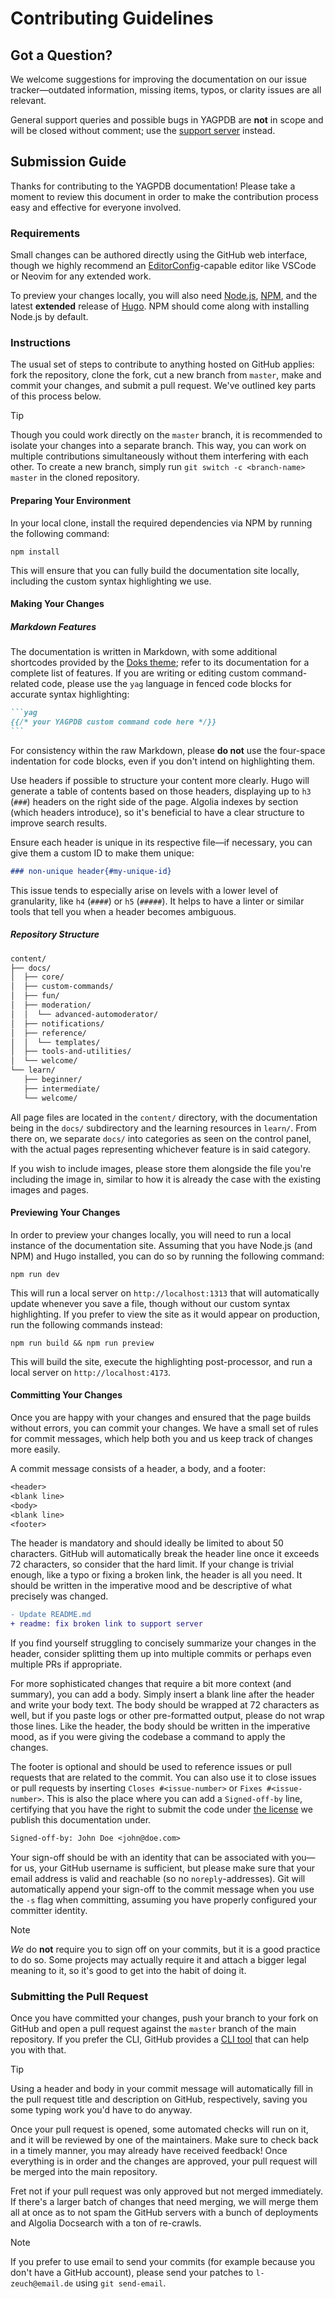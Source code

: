 # Contributing Guidelines

## Got a Question?

We welcome suggestions for improving the documentation on our issue tracker—outdated information, missing items, typos,
or clarity issues are all relevant.

General support queries and possible bugs in YAGPDB are **not** in scope and will be closed without comment; use the
[support server] instead.

[support server]: https://discord.gg/4udtcA5

## Submission Guide

Thanks for contributing to the YAGPDB documentation! Please take a moment to review this document in order to make the
contribution process easy and effective for everyone involved.

### Requirements

Small changes can be authored directly using the GitHub web interface, though we highly recommend an
[EditorConfig]-capable editor like VSCode or Neovim for any extended work.

To preview your changes locally, you will also need [Node.js], [NPM], and the latest **extended** release of [Hugo]. NPM
should come along with installing Node.js by default.

[Node.js]: https://nodejs.org/en
[NPM]: https://www.npmjs.com/
[Hugo]: https://gohugo.io/installation
[EditorConfig]: https://editorconfig.org/

### Instructions

The usual set of steps to contribute to anything hosted on GitHub applies: fork the repository, clone the fork,
cut a new branch from `master`, make and commit your changes, and submit a pull request. We've outlined key parts of
this process below.

> [!TIP]
> Though you could work directly on the `master` branch, it is recommended to isolate your changes into a separate
> branch. This way, you can work on multiple contributions simultaneously without them interfering with each other.
> To create a new branch, simply run `git switch -c <branch-name> master` in the cloned repository.

#### Preparing Your Environment

In your local clone, install the required dependencies via NPM by running the following command:

```shellsession
npm install
```

This will ensure that you can fully build the documentation site locally, including the custom syntax highlighting we
use.

#### Making Your Changes

##### Markdown Features

The documentation is written in Markdown, with some additional shortcodes provided by the [Doks theme]; refer to its
documentation for a complete list of features. If you are writing or editing custom command-related code, please use the
`yag` language in fenced code blocks for accurate syntax highlighting:

````markdown
```yag
{{/* your YAGPDB custom command code here */}}
```
````

For consistency within the raw Markdown, please **do not** use the four-space indentation for code blocks, even if you
don't intend on highlighting them.

Use headers if possible to structure your content more clearly. Hugo will generate a table of contents based on those
headers, displaying up to `h3` (`###`) headers on the right side of the page. Algolia indexes by section (which headers
introduce), so it's beneficial to have a clear structure to improve search results.

Ensure each header is unique in its respective file—if necessary, you can give them a custom ID to make them unique:

```markdown
### non-unique header{#my-unique-id}
```

This issue tends to especially arise on levels with a lower level of granularity, like `h4` (`####`) or `h5` (`#####`).
It helps to have a linter or similar tools that tell you when a header becomes ambiguous.

##### Repository Structure

```txt
content/
├── docs/
│  ├── core/
│  ├── custom-commands/
│  ├── fun/
│  ├── moderation/
│  │  └── advanced-automoderator/
│  ├── notifications/
│  ├── reference/
│  │  └── templates/
│  ├── tools-and-utilities/
│  └── welcome/
└── learn/
   ├── beginner/
   ├── intermediate/
   └── welcome/
```

All page files are located in the `content/` directory, with the documentation being in the `docs/` subdirectory and the
learning resources in `learn/`. From there on, we separate `docs/` into categories as seen on the control panel, with
the actual pages representing whichever feature is in said category.

If you wish to include images, please store them alongside the file you're including the image in, similar to how it is
already the case with the existing images and pages.

[Doks theme]: https://getdoks.org/docs/

#### Previewing Your Changes

In order to preview your changes locally, you will need to run a local instance of the documentation site. Assuming that
you have Node.js (and NPM) and Hugo installed, you can do so by running the following command:

```shellsession
npm run dev
```

This will run a local server on `http://localhost:1313` that will automatically update whenever you save a file, though
without our custom syntax highlighting. If you prefer to view the site as it would appear on production, run the
following commands instead:

```shellsession
npm run build && npm run preview
```

This will build the site, execute the highlighting post-processor, and run a local server on `http://localhost:4173`.

#### Committing Your Changes

Once you are happy with your changes and ensured that the page builds without errors, you can commit your changes. We
have a small set of rules for commit messages, which help both you and us keep track of changes more easily.

A commit message consists of a header, a body, and a footer:

```txt
<header>
<blank line>
<body>
<blank line>
<footer>
```

The header is mandatory and should ideally be limited to about 50 characters. GitHub will automatically break the header
line once it exceeds 72 characters, so consider that the hard limit. If your change is trivial enough, like a typo or
fixing a broken link, the header is all you need. It should be written in the imperative mood and be descriptive of what
precisely was changed.

```diff
- Update README.md
+ readme: fix broken link to support server
```

If you find yourself struggling to concisely summarize your changes in the header, consider splitting them up into
multiple commits or perhaps even multiple PRs if appropriate.

For more sophisticated changes that require a bit more context (and summary), you can add a body. Simply insert a blank
line after the header and write your body text. The body should be wrapped at 72 characters as well, but if you paste
logs or other pre-formatted output, please do not wrap those lines. Like the header, the body should be written in the
imperative mood, as if you were giving the codebase a command to apply the changes.

The footer is optional and should be used to reference issues or pull requests that are related to the commit. You can
also use it to close issues or pull requests by inserting `Closes #<issue-number>` or `Fixes #<issue-number>`. This is
also the place where you can add a `Signed-off-by` line, certifying that you have the right to submit the code under
[the license](../LICENSE) we publish this documentation under.

```txt
Signed-off-by: John Doe <john@doe.com>
```

Your sign-off should be with an identity that can be associated with you—for us, your GitHub username is sufficient, but
please make sure that your email address is valid and reachable (so no `noreply`-addresses). Git will automatically
append your sign-off to the commit message when you use the `-s` flag when committing, assuming you have properly
configured your committer identity.

> [!NOTE]
> *We* do **not** require you to sign off on your commits, but it is a good practice to do so. Some projects may
> actually require it and attach a bigger legal meaning to it, so it's good to get into the habit of doing it.

### Submitting the Pull Request

Once you have committed your changes, push your branch to your fork on GitHub and open a pull request against the
`master` branch of the main repository. If you prefer the CLI, GitHub provides a [CLI tool] that can help you with that.

[CLI tool]: https://cli.github.com/

> [!TIP]
> Using a header and body in your commit message will automatically fill in the pull request title and description on
> GitHub, respectively, saving you some typing work you'd have to do anyway.

Once your pull request is opened, some automated checks will run on it, and it will be reviewed by one of the
maintainers. Make sure to check back in a timely manner, you may already have received feedback!
Once everything is in order and the changes are approved, your pull request will be merged into the main repository.

Fret not if your pull request was only approved but not merged immediately. If there's a larger batch of changes that
need merging, we will merge them all at once as to not spam the GitHub servers with a bunch of deployments and
Algolia Docsearch with a ton of re-crawls.

> [!NOTE]
> If you prefer to use email to send your commits (for example because you don't have a GitHub account), please send
> your patches to `l-zeuch@email.de` using `git send-email`.
